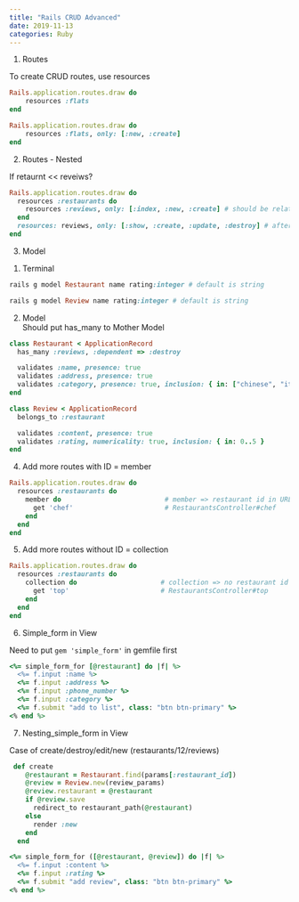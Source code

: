 ```yaml
---
title: "Rails CRUD Advanced"
date: 2019-11-13
categories: Ruby
---
```



1. Routes

To create CRUD routes, use resources

```ruby
Rails.application.routes.draw do
    resources :flats
end
```

```ruby
Rails.application.routes.draw do
    resources :flats, only: [:new, :create]
end
```


2. Routes - Nested

If retaurnt << reveiws?

```ruby
Rails.application.routes.draw do
  resources :restaurants do
    resources :reviews, only: [:index, :new, :create] # should be related to restaurant ID
  end
  resources: reviews, only: [:show, :create, :update, :destroy] # after having own review ID
end
```


3. Model

1) Terminal
```ruby
rails g model Restaurant name rating:integer # default is string
```
```ruby
rails g model Review name rating:integer # default is string
```

2) Model<br>
Should put has_many to Mother Model


```ruby
class Restaurant < ApplicationRecord
  has_many :reviews, :dependent => :destroy

  validates :name, presence: true
  validates :address, presence: true
  validates :category, presence: true, inclusion: { in: ["chinese", "italian", "japanese", "french", "belgian"] }
end
```


```ruby
class Review < ApplicationRecord
  belongs_to :restaurant

  validates :content, presence: true
  validates :rating, numericality: true, inclusion: { in: 0..5 }
end
```

4. Add more routes with ID = member

```ruby
Rails.application.routes.draw do
  resources :restaurants do
    member do                          # member => restaurant id in URL
      get 'chef'                       # RestaurantsController#chef
    end
  end
end
```

5. Add more routes without ID = collection

```ruby
Rails.application.routes.draw do
  resources :restaurants do
    collection do                     # collection => no restaurant id in URL
      get 'top'                       # RestaurantsController#top
    end
  end
end
```

6. Simple_form in View

Need to put `gem 'simple_form'` in gemfile first

```ruby
<%= simple_form_for [@restaurant] do |f| %>
  <%= f.input :name %>
  <%= f.input :address %>
  <%= f.input :phone_number %>
  <%= f.input :category %>
  <%= f.submit "add to list", class: "btn btn-primary" %>
<% end %>
```


7. Nesting_simple_form in View

Case of create/destroy/edit/new (restaurants/12/reviews)

```ruby
 def create
    @restaurant = Restaurant.find(params[:restaurant_id])
    @review = Review.new(review_params)
    @review.restaurant = @restaurant
    if @review.save
      redirect_to restaurant_path(@restaurant)
    else
      render :new
    end
  end
```

```ruby
<%= simple_form_for ([@restaurant, @review]) do |f| %>
  <%= f.input :content %>
  <%= f.input :rating %>
  <%= f.submit "add review", class: "btn btn-primary" %>
<% end %>
```
